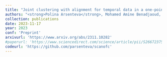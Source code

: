 ```yaml
---
title: "Joint clustering with alignment for temporal data in a one-point-per-trajectory setting."
authors: "<strong>Polina Arsenteva</strong>, Mohamed Amine Benadjaoud, Hervé Cardot."
collection: publications
date: 2023-11-17
year: 2023
conf: 'Preprint'
arxivurl: 'https://www.arxiv.org/abs/2311.10282'
#paperurl: 'https://www.sciencedirect.com/science/article/pii/S2667237523000280?utm_campaign=STMJ_AUTH_SERV_PUBLISHED&utm_medium=email&utm_acid=268550789&SIS_ID=&dgcid=STMJ_AUTH_SERV_PUBLISHED&CMX_ID=&utm_in=DM348155&utm_source=AC_'
codeurl: 'https://github.com/parsenteva/scanofc'
---
```

